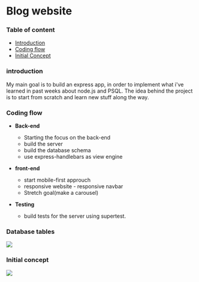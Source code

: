 # Blog website

### Table of content
- [Introduction](#introduction)
- [Coding flow](#coding-flow)
- [Initial Concept](#Initial-Concept)

### introduction

My main goal is to build an express app, in order to implement what i've learned in past weeks about node.js and PSQL.
The idea behind the project is to start from scratch and learn new stuff along the way.

### Coding flow

- **Back-end**
     - Starting the focus on the back-end 
     - build the server 
     - build the database schema
     - use express-handlebars as view engine


- **front-end**
     - start mobile-first approuch
     - responsive website
            - responsive navbar
     - Stretch goal(make a carousel)

- **Testing**
     - build tests for the server using supertest.
     
### Database tables 
     
![](https://i.imgur.com/H1aEfZG.png)



### Initial concept


![](https://i.imgur.com/gJ5QLfJ.png)